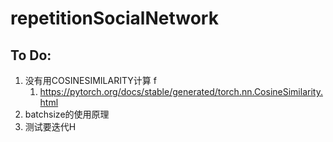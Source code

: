 # repetitionSocialNetwork

## To Do: 

1. 没有用COSINESIMILARITY计算 f
   1. https://pytorch.org/docs/stable/generated/torch.nn.CosineSimilarity.html
2. batchsize的使用原理
3. 测试要迭代H